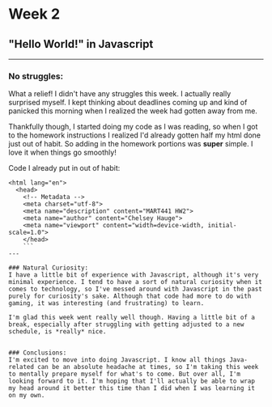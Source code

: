 # Week 2
## "Hello World!" in Javascript
---

### No struggles:
What a relief! I didn't have any struggles this week. I actually really surprised myself. I kept thinking about deadlines coming up and kind of panicked this morning when I realized the week had gotten away from me.

Thankfully though, I started doing my code as I was reading, so when I got to the homework instructions I realized I'd already gotten half my html done just out of habit. So adding in the homework portions was **super** simple. I love it when things go smoothly!

Code I already put in out of habit:
```
<html lang="en">
  <head>
    <!-- Metadata -->
    <meta charset="utf-8">
    <meta name="description" content="MART441 HW2">
    <meta name="author" content="Chelsey Hauge">
    <meta name="viewport" content="width=device-width, initial-scale=1.0">
    </head>
    ```
---

### Natural Curiosity:
I have a little bit of experience with Javascript, although it's very minimal experience. I tend to have a sort of natural curiosity when it comes to technology, so I've messed around with Javascript in the past purely for curiosity's sake. Although that code had more to do with gaming, it was interesting (and frustrating) to learn.

I'm glad this week went really well though. Having a little bit of a break, especially after struggling with getting adjusted to a new schedule, is *really* nice.


### Conclusions:
I'm excited to move into doing Javascript. I know all things Java-related can be an absolute headache at times, so I'm taking this week to mentally prepare myself for what's to come. But over all, I'm looking forward to it. I'm hoping that I'll actually be able to wrap my head around it better this time than I did when I was learning it on my own.
